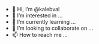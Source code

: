 - 👋 Hi, I’m @kalebval
- 👀 I’m interested in ...
- 🌱 I’m currently learning ...
- 💞️ I’m looking to collaborate on ...
- 📫 How to reach me ...

<!---
kalebval/kalebval is a ✨ special ✨ repository because its `README.md` (this file) appears on your GitHub profile.
You can click the Preview link to take a look at your changes.
--->
